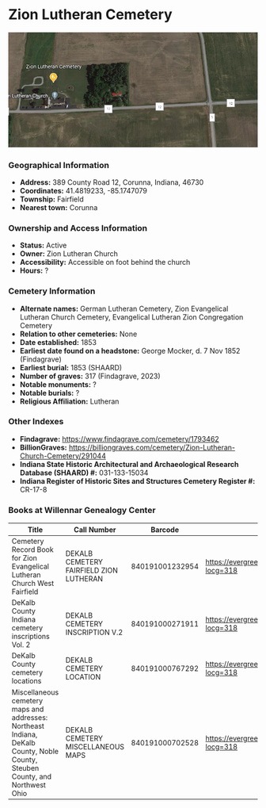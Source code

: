 # Zion Lutheran Cemetery

![Zion Lutheran Cemetery on Google Earth](https://github.com/FyoAtEPL/DeKalbCemeteries/blob/main/images/mapImages/ZionEarth.png "Zion Lutheran Cemetery on Google Earth")

### Geographical Information
- **Address:** 389 County Road 12,  Corunna, Indiana, 46730
- **Coordinates:** 41.4819233, -85.1747079
- **Township:** Fairfield
- **Nearest town:** Corunna

### Ownership and Access Information
- **Status:** Active
- **Owner:** Zion Lutheran Church
- **Accessibility:** Accessible on foot behind the church
- **Hours:** ?

### Cemetery Information
- **Alternate names:** German Lutheran Cemetery, Zion Evangelical Lutheran Church Cemetery, Evangelical Lutheran Zion Congregation Cemetery
- **Relation to other cemeteries:** None
- **Date established:** 1853
- **Earliest date found on a headstone:** George Mocker, d. 7 Nov 1852 (Findagrave)
- **Earliest burial:** 1853 (SHAARD)
- **Number of graves:** 317 (Findagrave, 2023)
- **Notable monuments:** ?
- **Notable burials:** ?
- **Religious Affiliation:** Lutheran

### Other Indexes
- **Findagrave:** https://www.findagrave.com/cemetery/1793462
- **BillionGraves:** https://billiongraves.com/cemetery/Zion-Lutheran-Church-Cemetery/291044
- **Indiana State Historic Architectural and Archaeological Research Database (SHAARD) #:** 031-133-15034
- **Indiana Register of Historic Sites and Structures Cemetery Register #:** CR-17-8

### Books at Willennar Genealogy Center
| Title | Call Number | Barcode | Evergreen Record |
| ------------ | ------------ | ------------ | ------------ |
| Cemetery Record Book for Zion Evangelical Lutheran Church West Fairfield | DEKALB CEMETERY FAIRFIELD ZION LUTHERAN | 840191001232954 | https://evergreen.lib.in.us/eg/opac/record/20691512?locg=318 |
| DeKalb County Indiana cemetery inscriptions Vol. 2 | DEKALB CEMETERY INSCRIPTION V.2 | 840191000271911 | https://evergreen.lib.in.us/eg/opac/record/20670316?locg=318 |
| DeKalb County cemetery locations | DEKALB CEMETERY LOCATION | 840191000767292 | https://evergreen.lib.in.us/eg/opac/record/20670319?locg=318 |
| Miscellaneous cemetery maps and addresses: Northeast Indiana, DeKalb County, Noble County, Steuben County, and Northwest Ohio | DEKALB CEMETERY MISCELLANEOUS MAPS | 840191000702528 | https://evergreen.lib.in.us/eg/opac/record/20673421?locg=318 |
